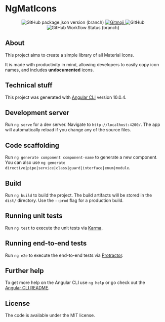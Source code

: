 # NgMatIcons


<p align="center">
<img alt="GitHub package.json version (branch)" src="https://img.shields.io/github/package-json/v/Dugnychon/MaterialIconsLibrary/main?label=version&style=flat-square">
	<a href="https://gitmoji.carloscuesta.me">
		<img src="https://img.shields.io/badge/gitmoji-%20😜%20😍-FFDD67.svg?style=flat-square"
			 alt="Gitmoji">
	</a>
	<img alt="GitHub" src="https://img.shields.io/github/license/Dugnychon/MaterialIconsLibrary?style=flat-square">
	<img alt="GitHub Workflow Status (branch)" src="https://img.shields.io/github/workflow/status/Dugnychon/MaterialIconsLibrary/deploy/main?style=flat-square">
</p>

## About

This project aims to create a simple library of all Material Icons.

It is made with productivity in mind, allowing developers to easily copy icon names, and includes **undocumented** icons.

## Technical stuff

This project was generated with [Angular CLI](https://github.com/angular/angular-cli) version 10.0.4.


## Development server

Run `ng serve` for a dev server. Navigate to `http://localhost:4200/`. The app will automatically reload if you change any of the source files.

## Code scaffolding

Run `ng generate component component-name` to generate a new component. You can also use `ng generate directive|pipe|service|class|guard|interface|enum|module`.

## Build

Run `ng build` to build the project. The build artifacts will be stored in the `dist/` directory. Use the `--prod` flag for a production build.

## Running unit tests

Run `ng test` to execute the unit tests via [Karma](https://karma-runner.github.io).

## Running end-to-end tests

Run `ng e2e` to execute the end-to-end tests via [Protractor](http://www.protractortest.org/).

## Further help

To get more help on the Angular CLI use `ng help` or go check out the [Angular CLI README](https://github.com/angular/angular-cli/blob/master/README.md).


## License

The code is available under the MIT license.
